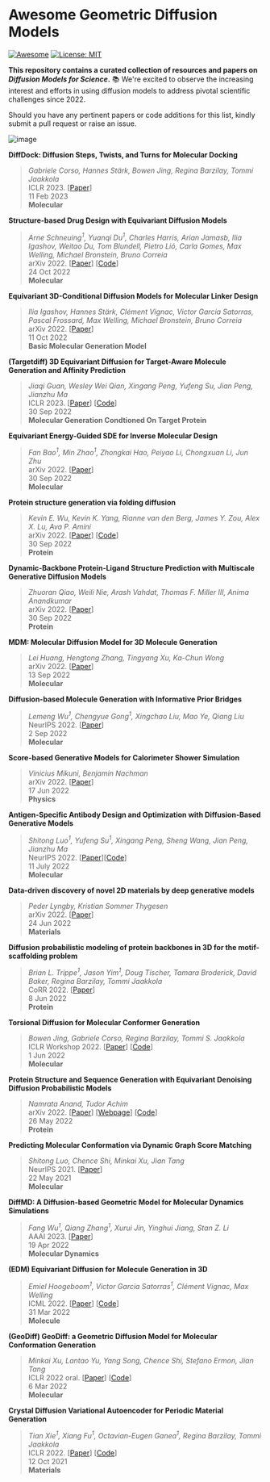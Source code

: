 # Awesome Geometric Diffusion Models
[![Awesome](https://cdn.rawgit.com/sindresorhus/awesome/d7305f38d29fed78fa85652e3a63e154dd8e8829/media/badge.svg)]([https://github.com/hee9joon/Awesome-Diffusion-Models](https://github.com/yanliang3612/awesome-geometric-diffusion-models)) 
[![License: MIT](https://img.shields.io/badge/License-MIT-green.svg)](https://opensource.org/licenses/MIT)

**This repository contains a curated collection of resources and papers on *Diffusion Models for Science*.** 📚 We're excited to observe the increasing interest and efforts in using diffusion models to address pivotal scientific challenges since 2022. 

Should you have any pertinent papers or code additions for this list, kindly submit a pull request or raise an issue.


![image](https://github.com/yanliang3612/awesome-geometric-diffusion-models/blob/main/image.png)


**DiffDock: Diffusion Steps, Twists, and Turns for Molecular Docking** 
> *Gabriele Corso, Hannes Stärk, Bowen Jing, Regina Barzilay, Tommi Jaakkola* \
> ICLR 2023. [[Paper](https://arxiv.org/abs/2210.01776)] \
> 11 Feb 2023 \
> **Molecular** 

**Structure-based Drug Design with Equivariant Diffusion Models**      
> *Arne Schneuing<sup>1</sup>, Yuanqi Du<sup>1</sup>, Charles Harris, Arian Jamasb, Ilia Igashov, Weitao Du, Tom Blundell, Pietro Lió, Carla Gomes, Max Welling, Michael Bronstein, Bruno Correia* \
> arXiv 2022. [[Paper](https://arxiv.org/abs/2210.13695)] [[Code](https://github.com/arneschneuing/DiffSBDD)]\
> 24 Oct 2022\
> **Molecular**


**Equivariant 3D-Conditional Diffusion Models for Molecular Linker Design**   
> *Ilia Igashov, Hannes Stärk, Clément Vignac, Victor Garcia Satorras, Pascal Frossard, Max Welling, Michael Bronstein, Bruno Correia* \
> arXiv 2022. [[Paper](https://arxiv.org/abs/2210.05274)] \
> 11 Oct 2022\
> **Basic Molecular Generation Model**

**(Targetdiff) 3D Equivariant Diffusion for Target-Aware Molecule Generation and Affinity Prediction**      
> *Jiaqi Guan, Wesley Wei Qian, Xingang Peng, Yufeng Su, Jian Peng, Jianzhu Ma* \
> ICLR 2023. [[Paper](https://arxiv.org/abs/2303.03543)] [[Code](https://github.com/guanjq/targetdiff)]\
> 30 Sep 2022\
> **Molecular Generation Condtioned On Target Protein**

**Equivariant Energy-Guided SDE for Inverse Molecular Design**  
> *Fan Bao<sup>1</sup>, Min Zhao<sup>1</sup>, Zhongkai Hao, Peiyao Li, Chongxuan Li, Jun Zhu* \
> arXiv 2022. [[Paper](https://arxiv.org/abs/2209.15408)] \
> 30 Sep 2022\
> **Molecular**

**Protein structure generation via folding diffusion** 
> *Kevin E. Wu, Kevin K. Yang, Rianne van den Berg, James Y. Zou, Alex X. Lu, Ava P. Amini* \
> arXiv 2022. [[Paper](https://arxiv.org/abs/2209.15611)] [[Code](https://github.com/microsoft/foldingdiff)] \
> 30 Sep 2022\
> **Protein**

**Dynamic-Backbone Protein-Ligand Structure Prediction with Multiscale Generative Diffusion Models** 
> *Zhuoran Qiao, Weili Nie, Arash Vahdat, Thomas F. Miller III, Anima Anandkumar* \
> arXiv 2022. [[Paper](https://arxiv.org/abs/2209.15171)] \
> 30 Sep 2022\
> **Protein**

**MDM: Molecular Diffusion Model for 3D Molecule Generation**  
> *Lei Huang, Hengtong Zhang, Tingyang Xu, Ka-Chun Wong* \
> arXiv 2022. [[Paper](https://arxiv.org/abs/2209.05710)] \
> 13 Sep 2022\
> **Molecular**

**Diffusion-based Molecule Generation with Informative Prior Bridges**    
> *Lemeng Wu<sup>1</sup>, Chengyue Gong<sup>1</sup>, Xingchao Liu, Mao Ye, Qiang Liu* \
> NeurIPS 2022. [[Paper](https://arxiv.org/abs/2209.00865)] \
> 2 Sep 2022\
> **Molecular**

**Score-based Generative Models for Calorimeter Shower Simulation** 
> *Vinicius Mikuni, Benjamin Nachman* \
> arXiv 2022. [[Paper](https://arxiv.org/abs/2206.11898)] \
> 17 Jun 2022\
> **Physics**

**Antigen-Specific Antibody Design and Optimization with Diffusion-Based Generative Models** 
> *Shitong Luo<sup>1</sup>, Yufeng Su<sup>1</sup>, Xingang Peng, Sheng Wang, Jian Peng, Jianzhu Ma* \
> NeurIPS 2022. [[Paper](https://www.biorxiv.org/content/10.1101/2022.07.10.499510v1)][[Code](https://github.com/luost26/diffab)] \
> 11 July 2022\
> **Molecular**

**Data-driven discovery of novel 2D materials by deep generative models** 
> *Peder Lyngby, Kristian Sommer Thygesen* \
> arXiv 2022. [[Paper](https://arxiv.org/abs/2206.12159)] \
> 24 Jun 2022\
> **Materials**


**Diffusion probabilistic modeling of protein backbones in 3D for the motif-scaffolding problem** 
> *Brian L. Trippe<sup>1</sup>, Jason Yim<sup>1</sup>, Doug Tischer, Tamara Broderick, David Baker, Regina Barzilay, Tommi Jaakkola* \
> CoRR 2022. [[Paper](https://arxiv.org/abs/2206.04119)] \
> 8 Jun 2022\
> **Protein**

**Torsional Diffusion for Molecular Conformer Generation**   
> *Bowen Jing, Gabriele Corso, Regina Barzilay, Tommi S. Jaakkola* \
> ICLR Workshop 2022. [[Paper](https://arxiv.org/abs/2206.01729)] [[Code](https://github.com/gcorso/torsional-diffusion)] \
> 1 Jun 2022\
> **Molecular**

**Protein Structure and Sequence Generation with Equivariant Denoising Diffusion Probabilistic Models** 
> *Namrata Anand, Tudor Achim* \
> arXiv 2022. [[Paper](https://arxiv.org/abs/2205.15019)] [[Webpage](https://nanand2.github.io/proteins/)] [[Code](https://github.com/lucidrains/ddpm-ipa-protein-generation)] \
> 26 May 2022\
> **Protein**

**Predicting Molecular Conformation via Dynamic Graph Score Matching**    
> *Shitong Luo, Chence Shi, Minkai Xu, Jian Tang* \
> NeurIPS 2021. [[Paper](https://proceedings.neurips.cc/paper/2021/hash/a45a1d12ee0fb7f1f872ab91da18f899-Abstract.html)] \
> 22 May 2021\
> **Molecular**

**DiffMD: A Diffusion-based Geometric Model for Molecular Dynamics Simulations** 
> *Fang Wu<sup>1</sup>, Qiang Zhang<sup>1</sup>, Xurui Jin, Yinghui Jiang, Stan Z. Li* \
> AAAI 2023. [[Paper](https://arxiv.org/abs/2204.08672)] \
> 19 Apr 2022\
> **Molecular Dynamics**

**(EDM) Equivariant Diffusion for Molecule Generation in 3D**  
> *Emiel Hoogeboom<sup>1</sup>, Victor Garcia Satorras<sup>1</sup>, Clément Vignac, Max Welling* \
> ICML 2022. [[Paper](https://arxiv.org/abs/2203.17003)] [[Code](https://github.com/ehoogeboom/e3_diffusion_for_molecules)] \
> 31 Mar 2022\
> **Molecule**

**(GeoDiff) GeoDiff: a Geometric Diffusion Model for Molecular Conformation Generation**  
> *Minkai Xu, Lantao Yu, Yang Song, Chence Shi, Stefano Ermon, Jian Tang* \
> ICLR 2022 oral. [[Paper](https://arxiv.org/abs/2203.02923)] [[Code](https://github.com/MinkaiXu/GeoDiff)] \
> 6 Mar 2022\
> **Molecular**

**Crystal Diffusion Variational Autoencoder for Periodic Material Generation** 
> *Tian Xie<sup>1</sup>, Xiang Fu<sup>1</sup>, Octavian-Eugen Ganea<sup>1</sup>, Regina Barzilay, Tommi Jaakkola*\
> ICLR 2022. [[Paper](https://arxiv.org/abs/2110.06197)] [[Code](https://github.com/txie-93/cdvae)] \
> 12 Oct 2021\
> **Materials**
